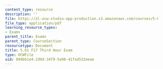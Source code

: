 ```yaml
---
content_type: resource
description: ''
file: https://ol-ocw-studio-app-production.s3.amazonaws.com/courses/5-61-physical-chemistry-fall-2017/094bb1e42d9d34f95a9841fad532eeae_MIT5_61F17_exam3.pdf
file_type: application/pdf
learning_resource_types:
- Exams
parent_title: Exams
parent_type: CourseSection
resourcetype: Document
title: 5.61 F17 Third Hour Exam
type: OCWFile
uid: 094bb1e4-2d9d-34f9-5a98-41fad532eeae
---
```

